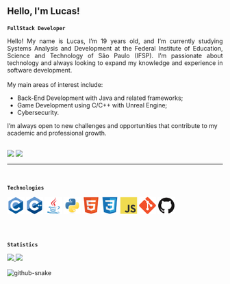 ## Hello, I'm Lucas!
**`FullStack Developer`**
<p style="text-align: justify;">
Hello! My name is Lucas, I’m 19 years old, and I’m currently studying Systems Analysis and Development at the Federal Institute of Education, Science and Technology of São Paulo (IFSP). I’m passionate about technology and always looking to expand my knowledge and experience in software development.
<br><br>
My main areas of interest include:
<ul>
  <li>Back-End Development with Java and related frameworks;</li>
  <li>Game Development using C/C++ with Unreal Engine;</li>
  <li>Cybersecurity.</li>
</ul>
I’m always open to new challenges and opportunities that contribute to my academic and professional growth.
</p>

<br>
<div>
  <a href="https://www.linkedin.com/in/lucasmartimiano/" target="_blank"><img src="https://img.shields.io/badge/linkedin-%230077B5.svg?style=for-the-badge&logo=linkedin&logoColor=white" target="_blank"></a>
  <a href="https://www.instagram.com/_lucasmartimiano/" target="_blank"><img src="https://img.shields.io/badge/Instagram-%23E4405F.svg?style=for-the-badge&logo=Instagram&logoColor=white" target="_blank"></a>
</div>

<hr><br>

**`Technologies`**
<div style="display: inline_block">
  <img align="center" height="40" width="40" src="https://github.com/devicons/devicon/blob/master/icons/c/c-original.svg">
  <img align="center" height="40" width="40" src="https://github.com/devicons/devicon/blob/master/icons/cplusplus/cplusplus-original.svg">
  <img align="center" height="40" width="40" src="https://github.com/devicons/devicon/blob/master/icons/java/java-original.svg">
  <img align="center" height="40" width="40" src="https://github.com/devicons/devicon/blob/master/icons/python/python-original.svg">
  <img align="center" height="40" width="40" src="https://github.com/devicons/devicon/blob/master/icons/html5/html5-original.svg">
  <img align="center" height="40" width="40" src="https://github.com/devicons/devicon/blob/master/icons/css3/css3-original.svg">
  <img align="center" height="40" width="40" src="https://github.com/devicons/devicon/blob/master/icons/javascript/javascript-original.svg">
  <img align="center" height="40" width="40" src="https://github.com/devicons/devicon/blob/master/icons/git/git-original.svg">
  <img align="center" height="40" width="40" src="https://github.com/devicons/devicon/blob/master/icons/github/github-original.svg">
</div>

<br><br>

**`Statistics`**
<div>
  <a href="https://github.com/Lucas-martimiano/">
    <img height="180em" src="https://github-readme-stats.vercel.app/api?username=Lucas-martimiano&show_icons=true&theme=dracula">
    <img height="180em" src="https://github-readme-stats.vercel.app/api/top-langs/?username=Lucas-martimiano&layout=compact&theme=dracula">
  </a>
</div>

<br>

<picture>
  <source media="(prefers-color-scheme: dark)" srcset="https://raw.githubusercontent.com/Lucas-martimiano/Lucas-martimiano/output/github-snake-dark.svg" />
  <source media="(prefers-color-scheme: light)" srcset="https://raw.githubusercontent.com/Lucas-martimiano/Lucas-martimiano/output/github-snake.svg" />
  <img alt="github-snake" src="https://raw.githubusercontent.com/tobiasmeyhoefer/tobiasmeyhoefer/output/github-snake.svg" />
</picture>

